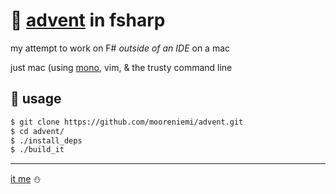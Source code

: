 # :christmas_tree: [advent](http://adventofcode.com/) in fsharp

my attempt to work on F# _outside of an IDE_ on a mac

just mac (using [mono](http://www.mono-project.com/docs/getting-started/install/mac/), vim, & the trusty command line

## :gift: usage

```bash
$ git clone https://github.com/mooreniemi/advent.git
$ cd advent/
$ ./install_deps
$ ./build_it
```

- - -
[it me](https://twitter.com/feminstwerewolf) :snowman:
